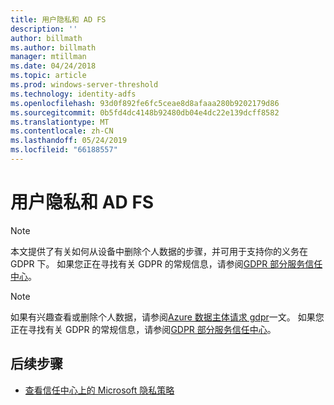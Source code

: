 ```yaml
---
title: 用户隐私和 AD FS
description: ''
author: billmath
ms.author: billmath
manager: mtillman
ms.date: 04/24/2018
ms.topic: article
ms.prod: windows-server-threshold
ms.technology: identity-adfs
ms.openlocfilehash: 93d0f892fe6fc5ceae8d8afaaa280b9202179d86
ms.sourcegitcommit: 0b5fd4dc4148b92480db04e4dc22e139dcff8582
ms.translationtype: MT
ms.contentlocale: zh-CN
ms.lasthandoff: 05/24/2019
ms.locfileid: "66188557"
---
```

# <a name="user-privacy-and-ad-fs"></a>用户隐私和 AD FS



>[!Note] 
> 本文提供了有关如何从设备中删除个人数据的步骤，并可用于支持你的义务在 GDPR 下。 如果您正在寻找有关 GDPR 的常规信息，请参阅[GDPR 部分服务信任中心](https://www.microsoft.com/en-us/TrustCenter/Privacy/gdpr/default.aspx)。

>[!Note] 
>如果有兴趣查看或删除个人数据，请参阅[Azure 数据主体请求 gdpr](https://docs.microsoft.com/microsoft-365/compliance/gdpr-dsr-azure)一文。 如果您正在寻找有关 GDPR 的常规信息，请参阅[GDPR 部分服务信任中心](https://www.microsoft.com/en-us/TrustCenter/Privacy/gdpr/default.aspx)。

## <a name="next-steps"></a>后续步骤
* [查看信任中心上的 Microsoft 隐私策略](https://www.microsoft.com/trustcenter)

 